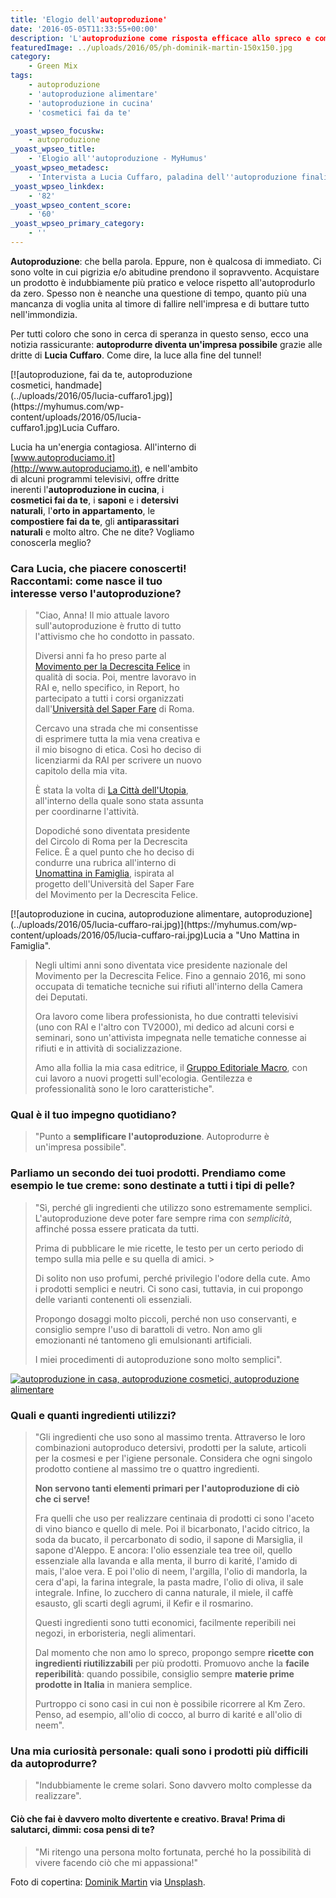 ```yaml
---
title: 'Elogio dell'autoproduzione'
date: '2016-05-05T11:33:55+00:00'
description: 'L'autoproduzione come risposta efficace allo spreco e come scelta consapevole di un consumo più responsabile.'
featuredImage: ../uploads/2016/05/ph-dominik-martin-150x150.jpg
category:
    - Green Mix
tags:
    - autoproduzione
    - 'autoproduzione alimentare'
    - 'autoproduzione in cucina'
    - 'cosmetici fai da te'

_yoast_wpseo_focuskw:
    - autoproduzione
_yoast_wpseo_title:
    - 'Elogio all''autoproduzione - MyHumus'
_yoast_wpseo_metadesc:
    - 'Intervista a Lucia Cuffaro, paladina dell''autoproduzione finalizzata ad uno stile di vite economico ed ecologico.'
_yoast_wpseo_linkdex:
    - '82'
_yoast_wpseo_content_score:
    - '60'
_yoast_wpseo_primary_category:
    - ''
---
```



**Autoproduzione**: che bella parola. Eppure, non è qualcosa di immediato.
Ci sono volte in cui pigrizia e/o abitudine prendono il sopravvento. Acquistare un prodotto è indubbiamente più pratico e veloce rispetto all'autoprodurlo da zero.
Spesso non è neanche una questione di tempo, quanto più una mancanza di voglia unita al timore di fallire nell'impresa e di buttare tutto nell'immondizia.

Per tutti coloro che sono in cerca di speranza in questo senso, ecco una notizia rassicurante: **autoprodurre diventa un'impresa possibile** grazie alle dritte di **Lucia Cuffaro**.
Come dire, la luce alla fine del tunnel!

<div class="wp-caption alignright" id="attachment_2809" style="width: 310px">[![autoproduzione, fai da te, autoproduzione cosmetici, handmade](../uploads/2016/05/lucia-cuffaro1.jpg)](https://myhumus.com/wp-content/uploads/2016/05/lucia-cuffaro1.jpg)Lucia Cuffaro.

Lucia ha un'energia contagiosa. All'interno di [www.autoproduciamo.it](http://www.autoproduciamo.it), e nell'ambito di alcuni programmi televisivi, offre dritte inerenti l'**autoproduzione in cucina**, i **cosmetici fai da te**, i **saponi** e i **detersivi naturali**, l'**orto in appartamento**, le **compostiere fai da te**, gli **antiparassitari naturali** e molto altro.
Che ne dite? Vogliamo conoscerla meglio?

### Cara Lucia, che piacere conoscerti! Raccontami: come nasce il tuo interesse verso l'autoproduzione?

> "Ciao, Anna! Il mio attuale lavoro sull'autoproduzione è frutto di tutto l'attivismo che ho condotto in passato.
>
> Diversi anni fa ho preso parte al [Movimento per la Decrescita Felice](http://decrescitafelice.it) in qualità di socia. Poi, mentre lavoravo in RAI e, nello specifico, in Report, ho partecipato a tutti i corsi organizzati dall'[Università del Saper Fare](http://decrescitafelice.it/unisf/) di Roma.
>
> Cercavo una strada che mi consentisse di esprimere tutta la mia vena creativa e il mio bisogno di etica. Così ho deciso di licenziarmi da RAI per scrivere un nuovo capitolo della mia vita.
>
> È stata la volta di [La Città dell'Utopia](http://www.cittadellutopia.it/CITTA_DELLUTOPIA/HOME.html), all'interno della quale sono stata assunta per coordinarne l'attività.
>
> Dopodiché sono diventata presidente del Circolo di Roma per la Decrescita Felice. È a quel punto che ho deciso di condurre una rubrica all'interno di [Unomattina in Famiglia](http://unomattinainfamiglia.blog.rai.it), ispirata al progetto dell'Università del Saper Fare del Movimento per la Decrescita Felice.

<div class="wp-caption aligncenter" id="attachment_2814" style="width: 486px">[![autoproduzione in cucina, autoproduzione alimentare, autoproduzione](../uploads/2016/05/lucia-cuffaro-rai.jpg)](https://myhumus.com/wp-content/uploads/2016/05/lucia-cuffaro-rai.jpg)Lucia a "Uno Mattina in Famiglia".

> Negli ultimi anni sono diventata vice presidente nazionale del Movimento per la Decrescita Felice. Fino a gennaio 2016, mi sono occupata di tematiche tecniche sui rifiuti all'interno della Camera dei Deputati.
>
> Ora lavoro come libera professionista, ho due contratti televisivi (uno con RAI e l'altro con TV2000), mi dedico ad alcuni corsi e seminari, sono un'attivista impegnata nelle tematiche connesse ai rifiuti e in attività di socializzazione.
>
> Amo alla follia la mia casa editrice, il [Gruppo Editoriale Macro](http://www.gruppomacro.com), con cui lavoro a nuovi progetti sull'ecologia. Gentilezza e professionalità sono le loro caratteristiche".

### Qual è il tuo impegno quotidiano?

> "Punto a **semplificare l'autoproduzione**. Autoprodurre è un'impresa possibile".

### Parliamo un secondo dei tuoi prodotti. Prendiamo come esempio le tue creme: sono destinate a tutti i tipi di pelle?

> "Sì, perché gli ingredienti che utilizzo sono estremamente semplici. L'autoproduzione deve poter fare sempre rima con *semplicità*, affinché possa essere praticata da tutti.
>
> Prima di pubblicare le mie ricette, le testo per un certo periodo di tempo sulla mia pelle e su quella di amici. >
>
> Di solito non uso profumi, perché privilegio l'odore della cute. Amo i prodotti semplici e neutri. Ci sono casi, tuttavia, in cui propongo delle varianti contenenti oli essenziali.
>
> Propongo dosaggi molto piccoli, perché non uso conservanti, e consiglio sempre l'uso di barattoli di vetro. Non amo gli emozionanti né tantomeno gli emulsionanti artificiali.
>
>I miei procedimenti di autoproduzione sono molto semplici".

[![autoproduzione in casa, autoproduzione cosmetici, autoproduzione alimentare](../uploads/2016/05/autoproduzione-lucia-cuffaro.jpg)](https://myhumus.com/wp-content/uploads/2016/05/autoproduzione-lucia-cuffaro.jpg)

### Quali e quanti ingredienti utilizzi?

> "Gli ingredienti che uso sono al massimo trenta. Attraverso le loro combinazioni autoproduco detersivi, prodotti per la salute, articoli per la cosmesi e per l'igiene personale. Considera che ogni singolo prodotto contiene al massimo tre o quattro ingredienti.
>
> **Non servono tanti elementi primari per l'autoproduzione di ciò che ci serve!**
>
> Fra quelli che uso per realizzare centinaia di prodotti ci sono l'aceto di vino bianco e quello di mele. Poi il bicarbonato, l'acido citrico, la soda da bucato, il percarbonato di sodio, il sapone di Marsiglia, il sapone d'Aleppo. E ancora: l'olio essenziale tea tree oil, quello essenziale alla lavanda e alla menta, il burro di karité, l'amido di mais, l'aloe vera. E poi l'olio di neem, l'argilla, l'olio di mandorla, la cera d'api, la farina integrale, la pasta madre, l'olio di oliva, il sale integrale. Infine, lo zucchero di canna naturale, il miele, il caffè esausto, gli scarti degli agrumi, il Kefir e il rosmarino.
>
> Questi ingredienti sono tutti economici, facilmente reperibili nei negozi, in erboristeria, negli alimentari.
>
> Dal momento che non amo lo spreco, propongo sempre **ricette con ingredienti riutilizzabili** per più prodotti. Promuovo anche la **facile reperibilità**: quando possibile, consiglio sempre **materie prime prodotte in Italia** in maniera semplice.
>
> Purtroppo ci sono casi in cui non è possibile ricorrere al Km Zero. Penso, ad esempio, all'olio di cocco, al burro di karité e all'olio di neem".

### Una mia curiosità personale: quali sono i prodotti più difficili da autoprodurre?

> "Indubbiamente le creme solari. Sono davvero molto complesse da realizzare".

#### Ciò che fai è davvero molto divertente e creativo. Brava! Prima di salutarci, dimmi: cosa pensi di te?

> "Mi ritengo una persona molto fortunata, perché ho la possibilità di vivere facendo ciò che mi appassiona!"

Foto di copertina: [Dominik Martin](https://unsplash.com/@dominikmartin) via [Unsplash](https://unsplash.com).

